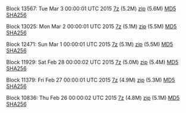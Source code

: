 Block 13567: Tue Mar  3 00:00:01 UTC 2015 [7z](https://transfer.sh/KSlmT/bootstrap.dat.20150303.7z) (5.2M) [zip](https://transfer.sh/D2FVC/bootstrap.dat.20150303.zip) (5.6M) [MD5](https://transfer.sh/uLzrm/md5.txt) [SHA256](https://transfer.sh/UvlwL/sha256.txt)

Block 13025: Mon Mar  2 00:00:01 UTC 2015 [7z](https://transfer.sh/1gHFDQ/bootstrap.dat.20150302.7z) (5.1M) [zip](https://transfer.sh/eoTAf/bootstrap.dat.20150302.zip) (5.5M) [MD5](https://transfer.sh/11gKGQ/md5.txt) [SHA256](https://transfer.sh/KXQkk/sha256.txt)

Block 12471: Sun Mar  1 00:00:01 UTC 2015 [7z](https://transfer.sh/O3ZC3/bootstrap.dat.20150301.7z) (5.1M) [zip](https://transfer.sh/1gHbFR/bootstrap.dat.20150301.zip) (5.5M) [MD5](https://transfer.sh/C0Swb/md5.txt) [SHA256](https://transfer.sh/1dvaGE/sha256.txt)

Block 11929: Sat Feb 28 00:00:02 UTC 2015 [7z](https://transfer.sh/sfY8Y/bootstrap.dat.20150228.7z) (5.0M) [zip](https://transfer.sh/kuoP8/bootstrap.dat.20150228.zip) (5.4M) [MD5](https://transfer.sh/HpVFR/md5.txt) [SHA256](https://transfer.sh/bEXS1/sha256.txt)

Block 11379: Fri Feb 27 00:00:01 UTC 2015 [7z](https://transfer.sh/K1SOe/bootstrap.dat.20150227.7z) (4.9M) [zip](https://transfer.sh/3QE1J/bootstrap.dat.20150227.zip) (5.3M) [MD5](https://transfer.sh/ZsMX0/md5.txt) [SHA256](https://transfer.sh/19dOUd/sha256.txt)

Block 10836: Thu Feb 26 00:00:02 UTC 2015 [7z](https://transfer.sh/311lH/bootstrap.dat.20150226.7z) (4.8M) [zip](https://transfer.sh/179AVS/bootstrap.dat.20150226.zip) (5.1M) [MD5](https://transfer.sh/16BLB4/md5.txt) [SHA256](https://transfer.sh/EB9v5/sha256.txt)
